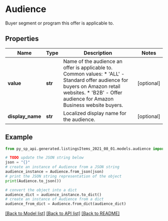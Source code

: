 # Audience

Buyer segment or program this offer is applicable to.

## Properties

Name | Type | Description | Notes
------------ | ------------- | ------------- | -------------
**value** | **str** | Name of the audience an offer is applicable to.   Common values:   * &#39;ALL&#39; - Standard offer audience for buyers on Amazon retail websites.   * &#39;B2B&#39; - Offer audience for Amazon Business website buyers. | [optional] 
**display_name** | **str** | Localized display name for the audience. | [optional] 

## Example

```python
from py_sp_api.generated.listingsItems_2021_08_01.models.audience import Audience

# TODO update the JSON string below
json = "{}"
# create an instance of Audience from a JSON string
audience_instance = Audience.from_json(json)
# print the JSON string representation of the object
print(Audience.to_json())

# convert the object into a dict
audience_dict = audience_instance.to_dict()
# create an instance of Audience from a dict
audience_from_dict = Audience.from_dict(audience_dict)
```
[[Back to Model list]](../README.md#documentation-for-models) [[Back to API list]](../README.md#documentation-for-api-endpoints) [[Back to README]](../README.md)


